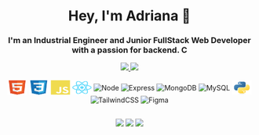 <h1 align="center" > Hey, I'm Adriana 👋 </h1> 

<!--here I have to describe my personal profile -->
<h3 align="center"> 
  I'm an Industrial Engineer and Junior FullStack Web Developer with a passion for backend. C
</h3>

<div align="center">
  <a href="https://github.com/adrianapico">
     <img height="150em" src="https://github-readme-stats.vercel.app/api?username=adrianapico&&hide=stars,issues&count_private=true&show_icons=true&bg_color=E0FFFB&title_color=292828&text_color=292828&icon_color=A58071" />
     <img height="150em" src="https://github-readme-stats.vercel.app/api/top-langs/?username=adrianapico&bg_color=E0FFFB&title_color=292828&text_color=292828&icon_color=A58071" />
  </a>
</div>

<div style="display: inline_block" align="center"><br>
  <img align="center" alt="HTML" height="30" width="40" src="https://raw.githubusercontent.com/devicons/devicon/master/icons/html5/html5-original.svg">
  <img align="center" alt="CSS" height="30" width="40" src="https://raw.githubusercontent.com/devicons/devicon/master/icons/css3/css3-original.svg">
  <img align="center" alt="Js" height="30" width="40" src="https://raw.githubusercontent.com/devicons/devicon/master/icons/javascript/javascript-plain.svg">
  <img align="center" alt="React" height="30" width="40" src="https://raw.githubusercontent.com/devicons/devicon/master/icons/react/react-original.svg">
  <img align="center" alt="Node" height="30" width="40" src="https://cdn.jsdelivr.net/gh/devicons/devicon/icons/nodejs/nodejs-original.svg">
  <img align="center" alt="Express" height="30" width="40" src="https://cdn.jsdelivr.net/gh/devicons/devicon/icons/express/express-original.svg">
  <img align="center" alt="MongoDB" height="30" width="40" src="https://cdn.jsdelivr.net/gh/devicons/devicon/icons/mongodb/mongodb-original.svg">
  <img align="center" alt="MySQL" height="30" width="40" src="https://cdn.jsdelivr.net/gh/devicons/devicon/icons/mysql/mysql-original.svg">
  <img align="center" alt="Python" height="30" width="40" src="https://raw.githubusercontent.com/devicons/devicon/master/icons/python/python-original.svg">
  <img align="center" alt="TailwindCSS" height="30" width="40" src="https://cdn.jsdelivr.net/gh/devicons/devicon/icons/bootstrap/bootstrap-original.svg">
  <img align="center" alt="Figma" height="30" width="40" src="https://cdn.jsdelivr.net/gh/devicons/devicon/icons/figma/figma-original.svg">
</div>

##

<div align="center"> 
  <a href="https://github.com/adrianapico" target="_blank"><img src="https://img.shields.io/badge/GitHub-100000?style=for-the-badge&logo=github&logoColor=white" target="_blank"></a>
  <a href="https://www.linkedin.com/in/adrianapico/" target="_blank"><img src="https://img.shields.io/badge/-LinkedIn-%230077B5?style=for-the-badge&logo=linkedin&logoColor=white" target="_blank"></a> 
  <!-- here! I can add link for my portfolio -->
  <a href="" target="_blank"><img src="https://img.shields.io/badge/Netlify-00C7B7?style=for-the-badge&logo=netlify&logoColor=white" target="_blank"></a>
</div>



